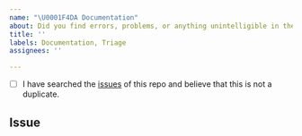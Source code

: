 ```yaml
---
name: "\U0001F4DA Documentation"
about: Did you find errors, problems, or anything unintelligible in the docs?
title: ''
labels: Documentation, Triage
assignees: ''

---
```


<!--
  Hi there! Thank you for discovering and submitting an issue with our documentation.

  Before you submit this; let's make sure of a few things.
  Please make sure the following boxes are ticked if they are correct.
  If not, please try and fulfill these first.
-->

<!-- Checked checkbox should look like this: [x] -->
- [ ] I have searched the [issues](https://github.com/) of this repo and believe that this is not a duplicate.

## Issue
<!-- Now feel free to write your issue, but please be descriptive! Thanks again 🙌 ❤️ -->
